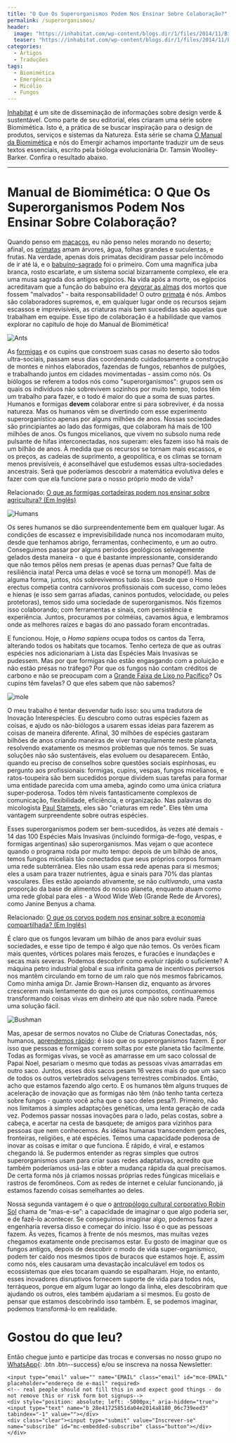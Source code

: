 ```yaml
---
title: "O Que Os Superorganismos Podem Nos Ensinar Sobre Colaboração?"
permalink: /superorganismos/
header:
  image: "https://inhabitat.com/wp-content/blogs.dir/1/files/2014/11/Biomimicry-Super-Organisms-Mole-Rats.jpg"
  teaser: "https://inhabitat.com/wp-content/blogs.dir/1/files/2014/11/Biomimicry-Super-Organisms-Mole-Rats.jpg"
categories:
  - Artigos
  - Traduções
tags:
  - Biomimética
  - Emergência
  - Micélio
  - Fungos
---
```


[Inhabitat](https://inhabitat.com/) é um site de disseminação de informações sobre design verde & sustentável. Como parte de seu editorial, eles criaram uma série sobre Biomimética. Isto é, a prática de se buscar inspiração para o design de produtos, serviços e sistemas da Natureza. Esta série se chama [O Manual da Biomimética](https://inhabitat.com/design/the-biomimicry-manual/) e nós do Emergir achamos importante traduzir um de seus textos essenciais, escrito pela bióloga evolucionária Dr. Tamsin Woolley-Barker. Confira o resultado abaixo.

---

# Manual de Biomimética: O Que Os Superorganismos Podem Nos Ensinar Sobre Colaboração?

Quando penso em [macacos](https://inhabitat.com/scientists-teach-monkeys-to-control-virtual-arms-with-their-minds/), eu não penso neles morando no deserto; afinal, os [primatas](https://inhabitat.com/tag/primate-studies/) amam árvores, água, folhas grandes e suculentas, e frutas. Na verdade, apenas dois primatas decidiram passar pelo incômodo de ir até lá, e o [babuíno-sagrado](https://en.wikipedia.org/wiki/Hamadryas_baboon) foi o primeiro. Com uma magnífica juba branca, rosto escarlate, e um sistema social bizarramente complexo, ele era uma musa sagrada dos antigos egípcios. Na vida após a morte, os egípcios acreditavam que a função do babuíno era [devorar as almas](https://en.wikipedia.org/wiki/Babi_(mythology)) dos mortos que fossem "malvados" - baita responsabilidade! O outro [primata](https://inhabitat.com/monkey-magic-eco-art-raises-awareness-of-environmental-issues-in-the-peruvian-amazon/) é nós. Ambos são colaboradores supremos, e, em qualquer lugar onde os recursos sejam escassos e imprevisíveis, as criaturas mais bem sucedidas são aquelas que trabalham em equipe. Esse tipo de colaboração é a habilidade que vamos explorar no capítulo de hoje do Manual de Biomimética!

![Ants](https://inhabitat.com/wp-content/blogs.dir/1/files/2014/11/Leaf_cutter_ants.jpg)

As [formigas](https://inhabitat.com/the-biomimicry-manual-what-can-leaf-cutter-ants-teach-us-about-farming/) e os cupins que constroem suas casas no deserto são todos ultra-sociais, passam seus dias coordenando cuidadosamente a construção de montes e ninhos elaborados, fazendas de fungos, rebanhos de pulgões, e trabalhando juntos em cidades movimentadas - assim como nós. Os biólogos se referem a todos nós como "superorganismos": grupos sem os quais os indivíduos não sobrevivem sozinhos por muito tempo, todos têm um trabalho para fazer, e o todo é maior do que a soma de suas partes. Humanos e formigas **devem** colaborar entre si para sobreviver, é da nossa natureza. Mas os humanos vêm se divertindo com esse experimento superorganístico apenas por alguns milhões de anos. Nossas sociedades são principiantes ao lado das formigas, que colaboram há mais de 100 milhões de anos. Os fungos micelianos, que vivem no subsolo numa rede pulsante de hifas interconectadas, nos superam: eles fazem isso há mais de um bilhão de anos. À medida que os recursos se tornam mais escassos, e os preços, as cadeias de suprimento, a geopolítica, e os climas se tornam menos previsíveis, é aconselhável que estudemos essas ultra-sociedades ancestrais. Será que poderíamos descobrir a matemática evolutiva deles e fazer com que ela funcione para o nosso próprio modo de vida?

Relacionado: [O que as formigas cortadeiras podem nos ensinar sobre agricultura? (Em Inglês)](https://inhabitat.com/the-biomimicry-manual-what-can-leaf-cutter-ants-teach-us-about-farming/)

![Humans](https://inhabitat.com/wp-content/blogs.dir/1/files/2014/11/Bushmen.jpg)

Os seres humanos se dão surpreendentemente bem em qualquer lugar. As condições de escassez e imprevisibilidade nunca nos incomodaram muito, desde que tenhamos abrigo, ferramentas, conhecimento, e um ao outro. Conseguimos passar por alguns períodos geológicos selvagemente gelados desta maneira - o que é bastante impressionante, considerando que não temos pêlos nem presas (e apenas duas pernas? Que falta de resiliência inata! Perca uma delas e você se torna um monopé!). Mas de alguma forma, juntos, nós sobrevivemos tudo isso. Desde que o Homo erectus competia contra carnívoros profissionais com sucesso, como leões e hienas (e isso sem garras afiadas, caninos pontudos, velocidade, ou peles protetoras), temos sido uma sociedade de superorganismos. Nós fizemos isso colaborando; com ferramentas e sinais, com persistência e experiência. Juntos, procuramos por colméias, cavamos água, e lembramos onde as melhores raízes e bagas do ano passado foram encontradas.

E funcionou. Hoje, o *Homo sapiens* ocupa todos os cantos da Terra, alterando todos os habitats que tocamos. Tenho certeza de que as outras espécies nos adicionariam à Lista das Espécies Mais Invasivas se pudessem. Mas por que formigas não estão engasgando com a poluição e não estão presas no tráfego? Por que os fungos não contam créditos de carbono e não se preocupam com a [Grande Faixa de Lixo no Pacífico](https://inhabitat.com/tag/great-pacific-garbage-patch/)? Os cupins têm favelas? O que eles sabem que não sabemos?

![mole](https://inhabitat.com/wp-content/blogs.dir/1/files/2014/11/Naked-Mole-Rats.jpg)

O meu trabalho é tentar desvendar tudo isso: sou uma tradutora de Inovação Interespécies. Eu descubro como outras espécies fazem as coisas, e ajudo os não-biólogos a usarem essas ideias para fazerem as coisas de maneira diferente. Afinal, 30 milhões de espécies gastaram bilhões de anos criando maneiras de viver tranquilamente neste planeta, resolvendo exatamente os mesmos problemas que nós temos. Se suas soluções não são sustentáveis, elas evoluem ou desaparecem. Então, quando eu preciso de conselhos sobre questões sociais espinhosas, eu pergunto aos profissionais: formigas, cupins, vespas, fungos micelianos, e ratos-toupeira são bem sucedidos porque dividem suas tarefas para formar uma entidade parecida com uma ameba, agindo como uma única criatura super-poderosa. Todos têm níveis fantasticamente complexos de comunicação, flexibilidade, eficiência, e organização. Nas palavras do micologista [Paul Stamets](https://www.ted.com/speakers/paul_stamets), eles são "criaturas em rede". Eles têm uma vantagem surpreendente sobre outras espécies.

Esses superorganismos podem ser bem-sucedidos, às vezes até demais - 14 das 100 Espécies Mais Invasivas (incluindo formiga-de-fogo, vespas, e formigas argentinas) são superorganismos. Mas vejam o que acontece quando o programa roda por muito tempo: depois de um bilhão de anos, temos fungos miceliais tão conectados que seus próprios corpos formam uma rede subterrânea. Eles não usam essa rede apenas para si mesmos; eles a usam para trazer nutrientes, água e sinais para 70% das plantas vasculares. Eles estão apoiando ativamente, se não *cultivando*, uma vasta proporção da base de alimentos do nosso planeta, enquanto atuam como uma rede global para eles - a Wood Wide Web (Grande Rede de Árvores), como Janine Benyus a chama.

Relacionado: [O que os corvos podem nos ensinar sobre a economia compartilhada? (Em Inglês)](https://inhabitat.com/the-biomimicry-manual-what-can-crows-teach-us-about-the-sharing-economy/)

É claro que os fungos levaram um bilhão de anos para evoluir suas sociedades, e esse tipo de tempo é algo que não temos. Os verões ficam mais quentes, vórtices polares mais ferozes, e furacões e inundações e secas mais severas. Podemos descobrir como evoluir rápido o suficiente? A máquina petro industrial global e sua infinita gama de incentivos perversos nos mantêm circulando em torno de um ralo que nós mesmos fabricamos. Como minha amiga Dr. Jamie Brown-Hansen diz, enquanto as árvores crescerem mais lentamente do que os juros compostos, continuaremos transformando coisas vivas em dinheiro até que não sobre nada. Parece uma solução fácil.

![Bushman](https://inhabitat.com/wp-content/blogs.dir/1/files/2014/11/Bushman-in-Tree.jpg)

Mas, apesar de sermos novatos no Clube de Criaturas Conectadas, nós, humanos, [aprendemos rápido](https://inhabitat.com/humans-might-already-be-evolving-into-a-new-species/): é isso que os superorganismos fazem. É por isso que pessoas e formigas correm soltas por este planeta tão facilmente. Todas as formigas vivas, se você as amarrasse em um saco colossal de Papai Noel, pesariam o mesmo que todas as pessoas vivas amarradas em outro saco. Juntos, esses dois sacos pesam 16 vezes mais do que um saco de todos os outros vertebrados selvagens terrestres combinados. Então, acho que estamos fazendo algo certo. E os humanos têm alguns truques de aceleração de inovação que as formigas não têm (não tenho tanta certeza sobre fungos - quanto você acha que o saco deles pesa?). Primeiro, não nos limitamos à simples adaptações genéticas, uma lenta geração de cada vez. Podemos passar nossas inovações para o lado, pelas costas, sobre a cabeça, e acertar na cesta de basquete; de amigos para vizinhos para pessoas que nem conhecemos. As idéias humanas transcendem gerações, fronteiras, religiões, e até espécies. Temos uma capacidade poderosa de inovar as coisas e imitar o que funciona. É rápido, é viral, e estamos chegando lá. Se pudermos entender as regras simples que outros superorganismos usam para criar suas redes adaptativas, acredito que também poderíamos usá-las e obter a mudança rápida da qual precisamos. De certa forma nós já criamos nossas próprias redes fúngicas miceliais e rastros de feromôneos. Com as redes de internet e celular funcionando, já estamos fazendo coisas semelhantes ao deles.

Nossa segunda vantagem é o que o [antropólogo cultural corporativo Robin Sol](https://robinsol.com/about/) chama de “mas-e-se”: a capacidade de imaginar o que algo poderia ser, e de fazê-lo acontecer. Se conseguimos imaginar algo, podemos fazer a engenharia reversa disso e começar do início. Isso é o que as pessoas fazem. Às vezes, ficamos à frente de nós mesmos, mas muitas vezes chegamos exatamente onde precisamos estar. Eu gosto de imaginar que os fungos antigos, depois de descobrir o modo de vida super-organísmico, podem ter caído nos mesmos tipos de buracos que estamos hoje. E, assim como nós, eles causaram uma devastação incalculável em todos os ecossistemas que eles tocaram quando se espalharam. Hoje, no entanto, esses inovadores disruptivos fornecem suporte de vida para todos nós, terráqueos, porque em algum lugar ao longo da linha, eles descobriram que ajudando os outros, eles também ajudariam a si mesmos. Eu gosto de pensar que estamos descobrindo isso também. E, se podemos imaginar, podemos transformá-lo em realidade.

# Gostou do que leu?

Então chegue junto e participe das trocas e conversas no nosso grupo no [<i class="fab fa-whatsapp"></i> WhatsApp](https://chat.whatsapp.com/4DzwqHLNBkMJ8gCQ3MEeLb){: .btn .btn--success} e/ou se inscreva na nossa Newsletter:

<!-- Begin MailChimp Signup Form -->
<link href="//cdn-images.mailchimp.com/embedcode/horizontal-slim-10_7.css" rel="stylesheet" type="text/css">
<style type="text/css">
	#mc_embed_signup{background:#fff; clear:left; font:14px Helvetica,Arial,sans-serif; width:100%;}
	/* Add your own MailChimp form style overrides in your site stylesheet or in this style block.
	   We recommend moving this block and the preceding CSS link to the HEAD of your HTML file. */
</style>
<div id="mc_embed_signup">
<form action="https://emergir.us16.list-manage.com/subscribe/post?u=28e41725851da04e2014a8180&amp;id=06c739eed3" method="post" id="mc-embedded-subscribe-form" name="mc-embedded-subscribe-form" class="validate" target="_blank" novalidate>
    <div id="mc_embed_signup_scroll">

	<input type="email" value="" name="EMAIL" class="email" id="mce-EMAIL" placeholder="endereço de e-mail" required>
    <!-- real people should not fill this in and expect good things - do not remove this or risk form bot signups-->
    <div style="position: absolute; left: -5000px;" aria-hidden="true"><input type="text" name="b_28e41725851da04e2014a8180_06c739eed3" tabindex="-1" value=""></div>
    <div class="clear"><input type="submit" value="Inscrever-se" name="subscribe" id="mc-embedded-subscribe" class="button"></div>
    </div>
</form>
</div>

<!--End mc_embed_signup-->
